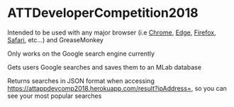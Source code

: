 # ATTDeveloperCompetition2018

Intended to be used with any major browser (i.e [Chrome](https://www.google.com/chrome/?brand=CHBD&gclid=EAIaIQobChMIpJjgpfmD3AIVkNlkCh3s0gZsEAAYASAAEgIb4PD_BwE&gclsrc=aw.ds&dclid=COOrgqf5g9wCFUUDrQYdbOUEBQ), [Edge](https://www.microsoft.com/en-us/windows/microsoft-edge), [Firefox](https://www.mozilla.org/en-US/firefox/new/), [Safari](https://www.apple.com/safari/), etc...) and GreaseMonkey

Only works on the Google search engine currently

Gets users Google searches and saves them to an MLab database

Returns searches in JSON format when accessing https://attappdevcomp2018.herokuapp.com/result?ipAddress=<your IP Address>, so you can see your most popular searches

